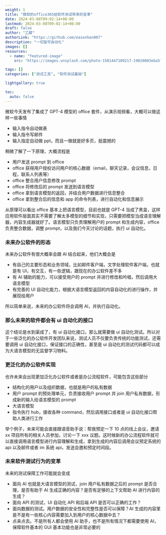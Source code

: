 ```yaml
---
weight: 1
title: "微软的office365给软件测试带来的变革"
date: 2024-03-08T09:02:14+08:00
lastmod: 2024-03-08T09:02:14+08:00
draft: false
author: "乙醇"
authorLink: "https://github.com/easonhan007"
description: "一切皆可自动化"
images: []
resources:
  - name: "featured-image"
    src: "https://images.unsplash.com/photo-1581447109217-19026003eba5?w=300"

tags: []
categories: ["测试工具", "软件测试基础"]

lightgallery: true

toc:
  auto: false
---
```


微软今天发布了集成了 GPT-4 模型的 office 套件，从演示视频看，大概可以做这样一些事情

- 输入指令自动做表
- 输入指令写邮件
- 输入指定自动做 ppt，而且一做就是好多页，挺震撼的

稍微了解了一下原理，大概流程是

- 用户发送 prompt 到 office
- office 获得用户授权访问用户的核心数据（email，聊天记录，会议信息，日程，联系人列表等）
- office 整合用户信息修改 prompt
- office 将修改后的 prompt 发送到语言模型
- office 拿到语言模型的返回，并结合用户数据进行信息整合
- office 拿到整合后的信息和 app 的命令列表，进行自动化和信息展示

从原理可以看出 office 基本上把语言模型，目前也就是 GPT-4 当成了黑盒，这样应用软件层面其实不需要了解太多模型的细节和实现，只需要把模型当成语言理解器，内容生成器就好了。语言模型只负责理解用户的 prompt 和生成内容，office 负责整合数据，调整 prompt，以及我们今天讨论的话题，执行 ui 自动化。

### 未来办公软件的形态

未来办公软件有很大概率会跟 AI 结合起来，他们大概会是

- 有自己的主要形态和业务领域，比如邮件客户端，文字处理软件客户端，也就是有 UI，有交互，有一些逻辑，跟现在的办公软件差不多
- 有 AI 辅助的能力，可以接受用户的 prompt 并进行修改和吟唱，然后调用大语言模型
- 有完善的 UI 自动化能力，根据大语言模型返回的内容自动化的进行操作，并展现给用户

所以简单来说，未来的办公软件将会调用 AI，并执行自动化。

### 那么未来的软件都会有 ui 自动化的接口

这个结论是水到渠成了，有 ui 自动化接口，那么就需要做 ui 自动化测试。所以对于一些泛化的办公软件开发团队来说，测试人员不仅要负责传统的功能测试，还需要调用 ui 自动化接口，保证接口的正确性，甚至是 ui 自动化的测试代码都可以成为大语言模型的无监督学习物料。

### 更泛化的办公软件实现

也许未来会出现更加泛化办公软件或者是办公流程软件，可能包含这些部分

- 结构化的用户以及组织数据，也就是用户的私有数据
- 用户 prompt 的预处理单元，负责接收用户 prompt 并 join 用户私有数据，形成新的输入给语言模型的 prompt
- 大语言模型
- 指令执行 hub，接收各种 command，然后调用接口或者是 ui 自动化接口帮助人类进行工作

举个例子，未来可能会直接跟语音助手说：帮我预定一下 10 点的线上会议，邀请 xx 项目所有的相关人员参加，讨论一下 xxx 议题。这时候新的办公流程软件就可以直接调用语言模型进行内容理解和生成，拿到生成的内容后调用会议预定系统的 api 以及邮件或者 im 系统 api，发送会邀和预定时间段。

### 未来软件测试行为的变革

未来的测试保障工作可能就会变成

- 面向 AI 也就是大语言模型的测试，join 用户私有数据之后的 prompt 是否合理，是否有助于 AI 生成正确的内容？是否有足够的上下文帮助 AI 进行内容的生成？
- 面向 API 的测试，UI 自动化 API 和后端 API 是否可以正确的工作？
- 面向数据的测试。用户数据的安全性和完整性是否可以保障？AI 生成的内容里是不是有一些核心内容需要加入到用户的核心数据中去？
- 点来点去。不是所有人都会使用 AI 助手，也不是所有情况下都需要使用 AI，保障软件基本的 GUI 基本功能也是非常必要的
